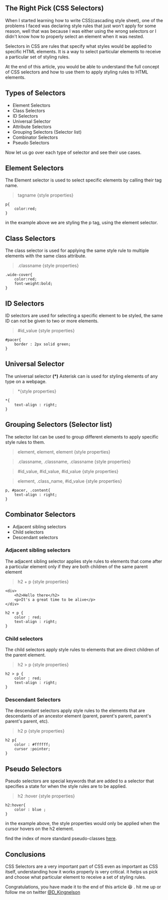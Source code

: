 ## The Right Pick (CSS Selectors)

When I started learning how to write CSS(cascading style sheet), one of the problems I faced was declaring style rules that just won't apply for some reason, well that was because I was either using the wrong selectors or I didn't know how to properly select an element when it was nested.

Selectors in CSS are rules that specify what styles would be applied to specific HTML elements. It is a way to select particular elements to receive a particular set of styling rules.

At the end of this article, you would be able to understand the full concept of CSS selectors and how to use them to apply styling rules to HTML elements.

## Types of Selectors 
* Element Selectors 
* Class Selectors
* ID Selectors
* Universal Selector 
* Attribute Selectors
* Grouping Selectors (Selector list)
* Combinator Selectors
* Pseudo Selectors

Now let us go over each type of selector and see their use cases.

## Element Selectors

The Element selector is used to select specific elements by calling their tag name.

> tagname {style properties}

```
p{
    color:red;
}
```
in the example above we are styling the p tag, using the element selector.

## Class Selectors

The class selector is used for applying the same style rule to multiple elements with the same class attribute.

> .classname {style properties}

```
.wide-cover{
    color:red;
    font-weight:bold;
}
```

## ID Selectors

ID selectors are used for selecting a specific element to be styled, the same ID can not be given to two or more elements.

> #id_value {style properties}

```
#pacer{
    border : 2px solid green;
}
```

## Universal Selector

The universal selector **(*)** Asterisk can is used for styling elements of any type on a webpage.

>  *{style properties}

```
*{
    text-align : right;
}
```

## Grouping Selectors (Selector list)

The selector list can be used to group different elements to apply specific style rules to them.

> element, element, element {style properties}

> .classname, .classname, .classname {style properties}

> #id_value, #id_value, #id_value {style properties}

> element, .class_name, #id_value {style properties}

```
p, #pacer, .content{
    text-align : right; 
}
```

## Combinator Selectors

* Adjacent sibling selectors
* Child selectors
* Descendant selectors 

### Adjacent sibling selectors 

The adjacent sibling selector applies style rules to elements that come after a particular element only if they are both children of the same parent element 

> h2 + p {style properties}

```
<div>
    <h2>Hello there</h2>
    <p>It's a great time to be alive</p>
</div>
```
```
h2 + p {
    color : red;
    text-align : right;
}
```

### Child selectors 

The child selectors apply style rules to elements that are direct children of the parent element.

> h2 > p {style properties}

```
h2 > p {
    color : red;
    text-align : right;
}
```

### Descendant Selectors 

The descendant selectors apply style rules to the elements that are descendants of an ancestor element (parent, parent's parent, parent's parent's parent, etc).

> h2 p {style properties}

```
h2 p{
    color : #ffffff;
    cursor :pointer;
}
```

## Pseudo Selectors

Pseudo selectors are special keywords that are added to a selector that specifies a state for when the style rules are to be applied.

> h2 :hover {style properties}

```
h2:hover{
    color : blue ;
}
```

in the example above, the style properties would only be applied when the cursor hovers on the h2 element. 

find the index of more standard pseudo-classes [here](https://developer.mozilla.org/en-US/docs/Web/CSS/Pseudo-classes).

## Conclusions

CSS Selectors are a very important part of CSS even as important as CSS itself, understanding how it works properly is very critical. it helps us pick and choose what particular element to receive a set of styling rules.

Congratulations, you have made it to the end of this article :satisfied: .
hit me up or follow me on twitter [@D_Kingnelson](https://twitter.com/D_kingnelson)